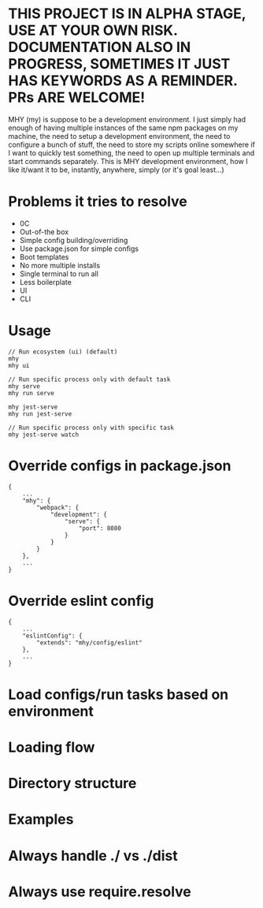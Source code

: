 # THIS PROJECT IS IN ALPHA STAGE, USE AT YOUR OWN RISK. DOCUMENTATION ALSO IN PROGRESS, SOMETIMES IT JUST HAS KEYWORDS AS A REMINDER. PRs ARE WELCOME!

MHY (my) is suppose to be a development environment. I just simply had enough of having multiple
instances of the same npm packages on my machine, the need to setup a development environment,
the need to configure a bunch of stuff, the need to store my scripts online somewhere if I
want to quickly test something, the need to open up multiple terminals and start commands separately.
This is MHY development environment, how I like it/want it to be, instantly,
anywhere, simply (or it's goal least...)

# Problems it tries to resolve
- 0C
- Out-of-the box
- Simple config building/overriding
- Use package.json for simple configs
- Boot templates
- No more multiple installs
- Single terminal to run all
- Less boilerplate
- UI
- CLI

# Usage
```
// Run ecosystem (ui) (default)
mhy
mhy ui

// Run specific process only with default task
mhy serve
mhy run serve

mhy jest-serve
mhy run jest-serve

// Run specific process only with specific task
mhy jest-serve watch
```

# Override configs in package.json
```
{
	...
	"mhy": {
		"webpack": {
			"development": {
				"serve": {
					"port": 8080
				}
			}
		}
	},
	...
}
```

# Override eslint config
```
{
	...
	"eslintConfig": {
        "extends": "mhy/config/eslint"
    },
	...
}
```


# Load configs/run tasks based on environment

# Loading flow

# Directory structure

# Examples

# Always handle ./ vs ./dist
# Always use require.resolve
